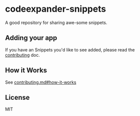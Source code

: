 # codeexpander-snippets 

A good repository for sharing awe-some snippets.

## Adding your app

If you have an Snippets you'd like to see added,
please read the [contributing](contributing.md) doc.

## How it Works

See [contributing.md#how-it-works](contributing.md#how-it-works)

## License

MIT
